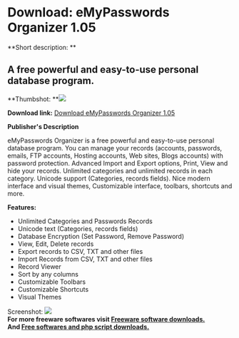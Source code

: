 # Download: eMyPasswords Organizer 1.05

**Short description: **

## A free powerful and easy-to-use personal database program.

  
**Thumbshot: **![](http://www.freewarefiles.com/screenshot/emypasswords_md.gif)   
  
**Download link:** [Download eMyPasswords Organizer 1.05](http://freesoftwares.boysofts.com/EMyPasswords-Organizer_program_21375.html)  
  

**Publisher's Description**  
  

eMyPasswords Organizer is a free powerful and easy-to-use personal database
program. You can manage your records (accounts, passwords, emails, FTP
accounts, Hosting accounts, Web sites, Blogs accounts) with password
protection. Advanced Import and Export options, Print, View and hide your
records. Unlimited categories and unlimited records in each category. Unicode
support (Categories, records fields). Nice modern interface and visual themes,
Customizable interface, toolbars, shortcuts and more.

**Features:**

  * Unlimited Categories and Passwords Records 
  * Unicode text (Categories, records fields) 
  * Database Encryption (Set Password, Remove Password) 
  * View, Edit, Delete records 
  * Export records to CSV, TXT and other files 
  * Import Records from CSV, TXT and other files 
  * Record Viewer 
  * Sort by any columns 
  * Customizable Toolbars 
  * Customizable Shortcuts 
  * Visual Themes 

  
  
Screenshot: ![](http://www.freewarefiles.com/screenshot/emypasswords.gif)  
**For more freeware softwares visit [Freeware software downloads.](http://freesoftwares.boysofts.com/)**   
**And [Free softwares and php script downloads.](http://www.boysofts.com/)**


